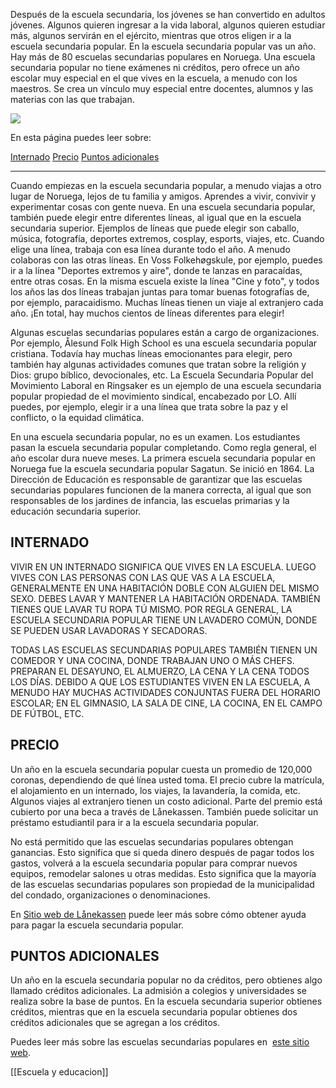 Después de la escuela secundaria, los jóvenes se han convertido en adultos jóvenes. Algunos quieren ingresar a la vida laboral, algunos quieren estudiar más, algunos servirán en el ejército, mientras que otros eligen ir a la escuela secundaria popular. En la escuela secundaria popular vas un año. Hay más de 80 escuelas secundarias populares en Noruega. Una escuela secundaria popular no tiene exámenes ni créditos, pero ofrece un año escolar muy especial en el que vives en la escuela, a menudo con los maestros. Se crea un vínculo muy especial entre docentes, alumnos y las materias con las que trabajan.

![](https://cdn.kursoria.no/pensum/elements/-_dcfvgb.jpg)

   

En esta página puedes leer sobre:

[Internado](#Internado)
[ Precio](#Precio)
[Puntos adicionales](#puntos-adicionales)

---

Cuando empiezas en la escuela secundaria popular, a menudo viajas a otro lugar de Noruega, lejos de tu familia y amigos. Aprendes a vivir, convivir y experimentar cosas con gente nueva. En una escuela secundaria popular, también puede elegir entre diferentes líneas, al igual que en la escuela secundaria superior. Ejemplos de líneas que puede elegir son caballo, música, fotografía, deportes extremos, cosplay, esports, viajes, etc. Cuando elige una línea, trabaja con esa línea durante todo el año. A menudo colaboras con las otras líneas. En Voss Folkehøgskule, por ejemplo, puedes ir a la línea "Deportes extremos y aire", donde te lanzas en paracaídas, entre otras cosas. En la misma escuela existe la línea "Cine y foto", y todos los años las dos líneas trabajan juntas para tomar buenas fotografías de, por ejemplo, paracaidismo. Muchas líneas tienen un viaje al extranjero cada año. ¡En total, hay muchos cientos de líneas diferentes para elegir!

Algunas escuelas secundarias populares están a cargo de organizaciones. Por ejemplo, Ålesund Folk High School es una escuela secundaria popular cristiana. Todavía hay muchas líneas emocionantes para elegir, pero también hay algunas actividades comunes que tratan sobre la religión y Dios: grupo bíblico, devocionales, etc. La Escuela Secundaria Popular del Movimiento Laboral en Ringsaker es un ejemplo de una escuela secundaria popular propiedad de el movimiento sindical, encabezado por LO. Allí puedes, por ejemplo, elegir ir a una línea que trata sobre la paz y el conflicto, o la equidad climática.

En una escuela secundaria popular, no es un examen. Los estudiantes pasan la escuela secundaria popular completando. Como regla general, el año escolar dura nueve meses. La primera escuela secundaria popular en Noruega fue la escuela secundaria popular Sagatun. Se inició en 1864. La Dirección de Educación es responsable de garantizar que las escuelas secundarias populares funcionen de la manera correcta, al igual que son responsables de los jardines de infancia, las escuelas primarias y la educación secundaria superior.

## INTERNADO

VIVIR EN UN INTERNADO SIGNIFICA QUE VIVES EN LA ESCUELA. LUEGO VIVES CON LAS PERSONAS CON LAS QUE VAS A LA ESCUELA, GENERALMENTE EN UNA HABITACIÓN DOBLE CON ALGUIEN DEL MISMO SEXO. DEBES LAVAR Y MANTENER LA HABITACIÓN ORDENADA. TAMBIÉN TIENES QUE LAVAR TU ROPA TÚ MISMO. POR REGLA GENERAL, LA ESCUELA SECUNDARIA POPULAR TIENE UN LAVADERO COMÚN, DONDE SE PUEDEN USAR LAVADORAS Y SECADORAS.

TODAS LAS ESCUELAS SECUNDARIAS POPULARES TAMBIÉN TIENEN UN COMEDOR Y UNA COCINA, DONDE TRABAJAN UNO O MÁS CHEFS. PREPARAN EL DESAYUNO, EL ALMUERZO, LA CENA Y LA CENA TODOS LOS DÍAS. DEBIDO A QUE LOS ESTUDIANTES VIVEN EN LA ESCUELA, A MENUDO HAY MUCHAS ACTIVIDADES CONJUNTAS FUERA DEL HORARIO ESCOLAR; EN EL GIMNASIO, LA SALA DE CINE, LA COCINA, EN EL CAMPO DE FÚTBOL, ​​ETC.

## PRECIO

Un año en la escuela secundaria popular cuesta un promedio de 120,000 coronas, dependiendo de qué línea usted toma. El precio cubre la matrícula, el alojamiento en un internado, los viajes, la lavandería, la comida, etc. Algunos viajes al extranjero tienen un costo adicional. Parte del premio está cubierto por una beca a través de Lånekassen. También puede solicitar un préstamo estudiantil para ir a la escuela secundaria popular.

No está permitido que las escuelas secundarias populares obtengan ganancias. Esto significa que si queda dinero después de pagar todos los gastos, volverá a la escuela secundaria popular para comprar nuevos equipos, remodelar salones u otras medidas. Esto significa que la mayoría de las escuelas secundarias populares son propiedad de la municipalidad del condado, organizaciones o denominaciones.

En [Sitio web de Lånekassen](https://lanekassen.no/nb-NO/stipend-og-lan/norge%20/folkehogskole/) puede leer más sobre cómo obtener ayuda para pagar la escuela secundaria popular.

## PUNTOS ADICIONALES

Un año en la escuela secundaria popular no da créditos, pero obtienes algo llamado créditos adicionales. La admisión a colegios y universidades se realiza sobre la base de puntos. En la escuela secundaria superior obtienes créditos, mientras que en la escuela secundaria popular obtienes dos créditos adicionales que se agregan a los créditos.

Puedes leer más sobre las escuelas secundarias populares en 
[este sitio web](https://%20www.folkehogskole.no/).

[[Escuela y educacion]]